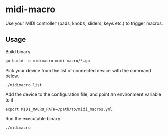 # midi-macro

Use your MIDI controller (pads, knobs, sliders, keys etc.) to trigger macros.

## Usage

Build binary
```
go build -o midimacro midi-macro/*.go
```

Pick your device from the list of connected device with the command below.
```
./midimacro list
```

Add the device to the configuration file, and point an environment variable to it
```
export MIDI_MACRO_PATH=/path/to/midi_macros.yml
```

Run the executable binary
```
./midimacro
```

